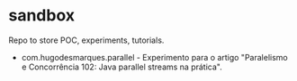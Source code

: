 # sandbox
Repo to store POC, experiments, tutorials.

- com.hugodesmarques.parallel - Experimento para o artigo "Paralelismo e Concorrência 102: Java parallel streams na prática". 
